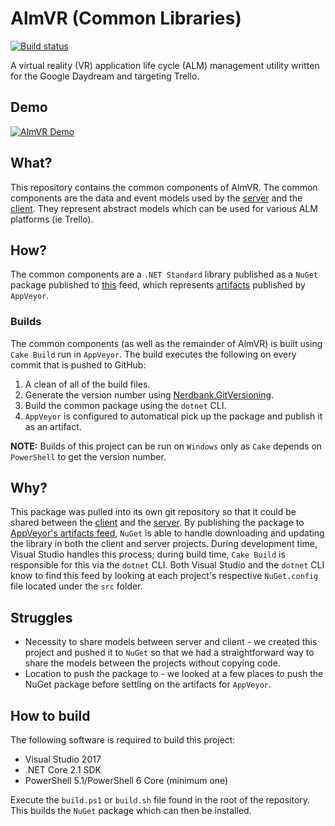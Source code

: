 # AlmVR (Common Libraries)
[![Build status](https://ci.appveyor.com/api/projects/status/667xv6tv84ciw3y5/branch/master?svg=true)](https://ci.appveyor.com/project/ccrutchf/almvr-common/branch/master)

A virtual reality (VR) application life cycle (ALM) management utility written for the Google Daydream and targeting Trello.

## Demo
[![AlmVR Demo](http://img.youtube.com/vi/dSCv77CD3rA/0.jpg)](http://www.youtube.com/watch?v=dSCv77CD3rA)

## What?
This repository contains the common components of AlmVR. The common components are the data and event models used by the [server](https://github.com/ccrutchf/almvr-server) and the [client](https://github.com/ccrutchf/almvr-client). They represent abstract models which can be used for various ALM platforms (ie Trello).

## How?
The common components are a `.NET Standard` library published as a `NuGet` package published to [this](https://ci.appveyor.com/nuget/almvr-common-ivwn4jqfduci) feed, which represents [artifacts](https://ci.appveyor.com/project/ccrutchf/almvr-common/branch/master/artifacts) published by `AppVeyor`.

### Builds
The common components (as well as the remainder of AlmVR) is built using `Cake Build` run in `AppVeyor`.  The build executes the following on every commit that is pushed to GitHub:
1. A clean of all of the build files.
2. Generate the version number using [Nerdbank.GitVersioning](https://github.com/AArnott/Nerdbank.GitVersioning).
3. Build the common package using the `dotnet` CLI.
4. `AppVeyor` is configured to automatical pick up the package and publish it as an artifact.

**NOTE:** Builds of this project can be run on `Windows` only as `Cake` depends on `PowerShell` to get the version number.

## Why?
This package was pulled into its own git repository so that it could be shared between the [client](https://github.com/ccrutchf/almvr-client) and the [server](https://github.com/ccrutchf/almvr-server). By publishing the package to [AppVeyor's artifacts feed](https://ci.appveyor.com/project/ccrutchf/almvr-common/branch/master/artifacts), `NuGet` is able to handle downloading and updating the library in both the client and server projects. During development time, Visual Studio handles this process; during build time, `Cake Build` is responsible for this via the `dotnet` CLI. Both Visual Studio and the `dotnet` CLI know to find this feed by looking at each project's respective `NuGet.config` file located under the `src` folder.

## Struggles
* Necessity to share models between server and client - we created this project and pushed it to `NuGet` so that we had a straightforward way to share the models between the projects without copying code.
* Location to push the package to - we looked at a few places to push the NuGet package before settling on the artifacts for `AppVeyor`.

## How to build
The following software is required to build this project:
* Visual Studio 2017
* .NET Core 2.1 SDK
* PowerShell 5.1/PowerShell 6 Core (minimum one)

Execute the `build.ps1` or `build.sh` file found in the root of the repository. This builds the `NuGet` package which can then be installed.
